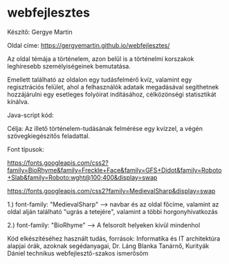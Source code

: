 # webfejlesztes
Készítő: Gergye Martin

Oldal címe: https://gergyemartin.github.io/webfejlesztes/

Az oldal témája a történelem, azon belül is a történelmi korszakok leghíresebb személyiségeinek bemutatása.

Emellett található az oldalon egy tudásfelmérő kvíz, valamint egy regisztrációs felület, ahol a felhasználók adataik megadásával segíthetnek hozzájárulni egy esetleges folyóirat indításához, célközönségi statisztikát kínálva.

Java-script kód: 

Célja: Az illető történelem-tudásának felmérése egy kvízzel, a végén szövegkiegészítős feladattal.

Font típusok:

https://fonts.googleapis.com/css2?family=BioRhyme&family=Freckle+Face&family=GFS+Didot&family=Roboto+Slab&family=Roboto:wght@100;400&display=swap

https://fonts.googleapis.com/css2?family=MedievalSharp&display=swap

1.) font-family: "MedievalSharp" --> navbar és az oldal főcíme, valamint az oldal alján található "ugrás a tetejére", valamint a többi horgonyhivatkozás

2.) font-family: "BioRhyme" --> A felsorolt helyeken kívül mindenhol

Kód elkészítéséhez használt tudás, források: Informatika és IT architektúra alapjai órák, azoknak segédanyagai, Dr. Láng Blanka Tanárnő, Kurityák Dániel technikus webfejlesztő-szakos ismerősöm
